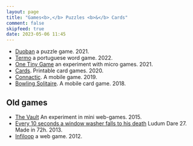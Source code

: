 ```yaml
---
layout: page
title: "Games<b>,</b> Puzzles <b>&</b> Cards"
comment: false
skipfeed: true
date: 2023-05-06 11:45
---
```


- [Duoban](https://duoban.co) a puzzle game. 2021.
- [Termo](https://term.ooo) a portuguese word game. 2022.
- [One Tiny Game](https://one.fserb.com) an experiment with micro games. 2021.
- [Cards](/games/cards). Printable card games. 2020.
- [Connactic](https://fserb.com/conanctic). A mobile game. 2019.
- [Bowling Solitaire](https://fserb.com/bowling). A mobile card game. 2018.

## Old games

- [The Vault](https://fserb.com/vault) An experiment in mini web-games. 2015.
- [Every 10 seconds a window washer falls to his death](https://fserb.com/gamejams/ld27)
Ludum Dare 27. Made in 72h. 2013.
- [Infiloop](https://fserb.com/infiloop/) a web game. 2012.
